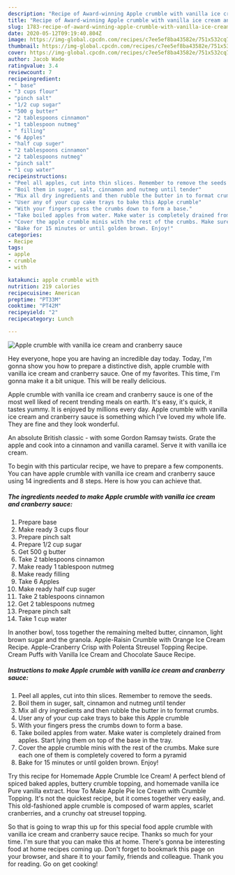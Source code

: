 ```yaml
---
description: "Recipe of Award-winning Apple crumble with vanilla ice cream and cranberry sauce"
title: "Recipe of Award-winning Apple crumble with vanilla ice cream and cranberry sauce"
slug: 1783-recipe-of-award-winning-apple-crumble-with-vanilla-ice-cream-and-cranberry-sauce
date: 2020-05-12T09:19:40.804Z
image: https://img-global.cpcdn.com/recipes/c7ee5ef8ba43582e/751x532cq70/apple-crumble-with-vanilla-ice-cream-and-cranberry-sauce-recipe-main-photo.jpg
thumbnail: https://img-global.cpcdn.com/recipes/c7ee5ef8ba43582e/751x532cq70/apple-crumble-with-vanilla-ice-cream-and-cranberry-sauce-recipe-main-photo.jpg
cover: https://img-global.cpcdn.com/recipes/c7ee5ef8ba43582e/751x532cq70/apple-crumble-with-vanilla-ice-cream-and-cranberry-sauce-recipe-main-photo.jpg
author: Jacob Wade
ratingvalue: 3.4
reviewcount: 7
recipeingredient:
- " base"
- "3 cups flour"
- "pinch salt"
- "1/2 cup sugar"
- "500 g butter"
- "2 tablespoons cinnamon"
- "1 tablespoon nutmeg"
- " filling"
- "6 Apples"
- "half cup suger"
- "2 tablespoons cinnamon"
- "2 tablespoons nutmeg"
- "pinch salt"
- "1 cup water"
recipeinstructions:
- "Peel all apples, cut into thin slices. Remember to remove the seeds."
- "Boil them in suger, salt, cinnamon and nutmeg until tender"
- "Mix all dry ingredients and then rubble the butter in to format crumbs."
- "User any of your cup cake trays to bake this Apple crumble"
- "With your fingers press the crumbs down to form a base."
- "Take boiled apples from water. Make water is completely drained from apples. Start lying them on top of the base in the tray."
- "Cover the apple crumble minis with the rest of the crumbs. Make sure each one of them is completely covered to form a pyramid"
- "Bake for 15 minutes or until golden brown. Enjoy!"
categories:
- Recipe
tags:
- apple
- crumble
- with

katakunci: apple crumble with 
nutrition: 219 calories
recipecuisine: American
preptime: "PT33M"
cooktime: "PT42M"
recipeyield: "2"
recipecategory: Lunch

---
```



![Apple crumble with vanilla ice cream and cranberry sauce](https://img-global.cpcdn.com/recipes/c7ee5ef8ba43582e/751x532cq70/apple-crumble-with-vanilla-ice-cream-and-cranberry-sauce-recipe-main-photo.jpg)

Hey everyone, hope you are having an incredible day today. Today, I'm gonna show you how to prepare a distinctive dish, apple crumble with vanilla ice cream and cranberry sauce. One of my favorites. This time, I'm gonna make it a bit unique. This will be really delicious.

Apple crumble with vanilla ice cream and cranberry sauce is one of the most well liked of recent trending meals on earth. It's easy, it's quick, it tastes yummy. It is enjoyed by millions every day. Apple crumble with vanilla ice cream and cranberry sauce is something which I've loved my whole life. They are fine and they look wonderful.

An absolute British classic - with some Gordon Ramsay twists. Grate the apple and cook into a cinnamon and vanilla caramel. Serve it with vanilla ice cream.


To begin with this particular recipe, we have to prepare a few components. You can have apple crumble with vanilla ice cream and cranberry sauce using 14 ingredients and 8 steps. Here is how you can achieve that.

<!--inarticleads1-->

##### The ingredients needed to make Apple crumble with vanilla ice cream and cranberry sauce:

1. Prepare  base
1. Make ready 3 cups flour
1. Prepare pinch salt
1. Prepare 1/2 cup sugar
1. Get 500 g butter
1. Take 2 tablespoons cinnamon
1. Make ready 1 tablespoon nutmeg
1. Make ready  filling
1. Take 6 Apples
1. Make ready half cup suger
1. Take 2 tablespoons cinnamon
1. Get 2 tablespoons nutmeg
1. Prepare pinch salt
1. Take 1 cup water


In another bowl, toss together the remaining melted butter, cinnamon, light brown sugar and the granola. Apple-Raisin Crumble with Orange Ice Cream Recipe. Apple-Cranberry Crisp with Polenta Streusel Topping Recipe. Cream Puffs with Vanilla Ice Cream and Chocolate Sauce Recipe. 

<!--inarticleads2-->

##### Instructions to make Apple crumble with vanilla ice cream and cranberry sauce:

1. Peel all apples, cut into thin slices. Remember to remove the seeds.
1. Boil them in suger, salt, cinnamon and nutmeg until tender
1. Mix all dry ingredients and then rubble the butter in to format crumbs.
1. User any of your cup cake trays to bake this Apple crumble
1. With your fingers press the crumbs down to form a base.
1. Take boiled apples from water. Make water is completely drained from apples. Start lying them on top of the base in the tray.
1. Cover the apple crumble minis with the rest of the crumbs. Make sure each one of them is completely covered to form a pyramid
1. Bake for 15 minutes or until golden brown. Enjoy!


Try this recipe for Homemade Apple Crumble Ice Cream! A perfect blend of spiced baked apples, buttery crumble topping, and homemade vanilla ice Pure vanilla extract. How To Make Apple Pie Ice Cream with Crumble Topping. It&#39;s not the quickest recipe, but it comes together very easily, and. This old-fashioned apple crumble is composed of warm apples, scarlet cranberries, and a crunchy oat streusel topping. 

So that is going to wrap this up for this special food apple crumble with vanilla ice cream and cranberry sauce recipe. Thanks so much for your time. I'm sure that you can make this at home. There's gonna be interesting food at home recipes coming up. Don't forget to bookmark this page on your browser, and share it to your family, friends and colleague. Thank you for reading. Go on get cooking!
